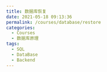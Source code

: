 ```yaml
---
title: 数据库恢复
date: 2021-05-18 09:13:36
permalink: /courses/database/restore
categories:
  - Courses
  - 数据库原理
tags: 
  - SQL
  - DataBase
  - Backend
---
```

